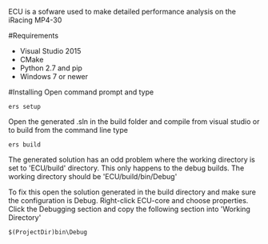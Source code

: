 ECU is a sofware used to make detailed performance analysis on the
iRacing MP4-30

#Requirements
- Visual Studio 2015
- CMake
- Python 2.7 and pip
- Windows 7 or newer


#Installing
Open command prompt and type

```
ers setup
```

Open the generated .sln in the build folder and compile from visual studio or to build from the command line type

```
ers build
```

The generated solution has an odd problem where the working directory is set to 'ECU/build' directory. This only happens to the
debug builds. The working directory should be 'ECU/build/bin/Debug'

To fix this open the solution generated in the build directory and make sure the configuration is Debug. Right-click ECU-core and choose properties. Click the Debugging section and copy the following section into 'Working Directory'

```
$(ProjectDir)bin\Debug
```
